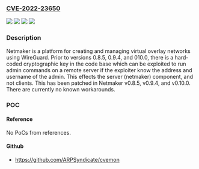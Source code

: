 ### [CVE-2022-23650](https://cve.mitre.org/cgi-bin/cvename.cgi?name=CVE-2022-23650)
![](https://img.shields.io/static/v1?label=Product&message=netmaker&color=blue)
![](https://img.shields.io/static/v1?label=Version&message=%3C%200.8.5%20&color=brightgreen)
![](https://img.shields.io/static/v1?label=Version&message=%3E%3D%200.9.0%2C%20%3C%200.9.4%20&color=brightgreen)
![](https://img.shields.io/static/v1?label=Vulnerability&message=CWE-321%3A%20Use%20of%20Hard-coded%20Cryptographic%20Key&color=brightgreen)

### Description

Netmaker is a platform for creating and managing virtual overlay networks using WireGuard. Prior to versions 0.8.5, 0.9.4, and 010.0, there is a hard-coded cryptographic key in the code base which can be exploited to run admin commands on a remote server if the exploiter know the address and username of the admin. This effects the server (netmaker) component, and not clients. This has been patched in Netmaker v0.8.5, v0.9.4, and v0.10.0. There are currently no known workarounds.

### POC

#### Reference
No PoCs from references.

#### Github
- https://github.com/ARPSyndicate/cvemon

